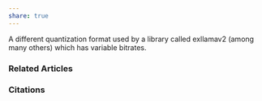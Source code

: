 ```yaml
---
share: true
---
```


A different quantization format used by a library called exllamav2 (among many others) which has variable bitrates.

### Related Articles

### Citations
